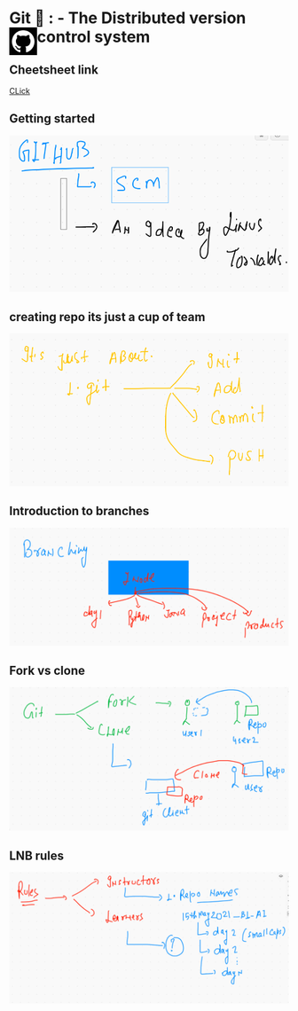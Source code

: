 # Git 🦖  : - The Distributed version control system  <img src="github.png" align="left" width="50" height="50"> 


 
 
 ## Cheetsheet link 
 
 [CLick](https://github.com/lnbspace/github_tutorial/blob/main/git-cheat-sheet-education.pdf)
 
 
 ## Getting started 
 
 <img src="git1.png">
 
 ##  creating repo its just a cup of team 
 
 <img src="git2.png">
 
 ## Introduction to branches 
 
 <img src="git3.png">
 
 ## Fork vs clone 
 
 <img src="git4.png">
 
 ## LNB rules 
 
 <img src="git5.png">
 
 
 
 
 
 

